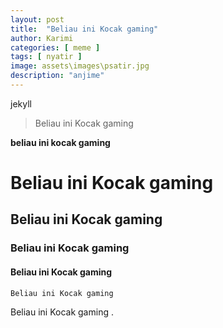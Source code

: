 ```yaml
---
layout: post
title:  "Beliau ini Kocak gaming"
author: Karimi
categories: [ meme ]
tags: [ nyatir ]
image: assets\images\psatir.jpg
description: "anjime"
---
```


jekyll

>Beliau ini Kocak gaming

**beliau ini kocak gaming**

# Beliau ini Kocak gaming 
## Beliau ini Kocak gaming
### Beliau ini Kocak gaming 
#### Beliau ini Kocak gaming 

```html
Beliau ini Kocak gaming
```

<span class="spoiler">Beliau ini Kocak gaming .</span>
